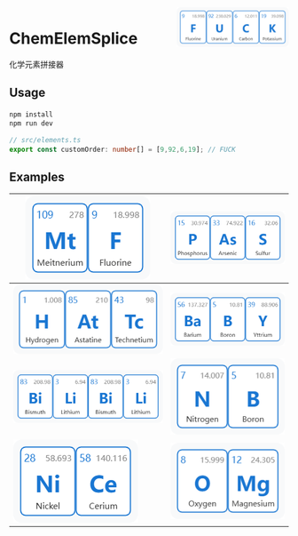 <img src="imgs/FUCK.png" alt="logo" width="40%" height="40%" align="right" />

# ChemElemSplice

化学元素拼接器

## Usage

```
npm install
npm run dev
```

```ts
// src/elements.ts
export const customOrder: number[] = [9,92,6,19]; // FUCK
```

## Examples

| ![mtf](imgs/MtF.png) | ![pass](imgs/PAsS.png) |
|---|---|
| ![氢砹锝](imgs/HAtTc.png) | ![baby](imgs/BaBY.png) |
| ![bilibili](imgs/BiLiBiLi.png) | ![nb](imgs/NB.png) |
| ![nice](imgs/NiCe.png) | ![omg](imgs/OMg.png) |
